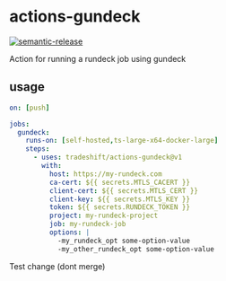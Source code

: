 # actions-gundeck

[![semantic-release](https://img.shields.io/badge/%20%20%F0%9F%93%A6%F0%9F%9A%80-semantic--release-e10079.svg)](https://github.com/semantic-release/semantic-release)

Action for running a rundeck job using gundeck

## usage

```yaml
on: [push]

jobs:
  gundeck:
    runs-on: [self-hosted,ts-large-x64-docker-large]
    steps:
      - uses: tradeshift/actions-gundeck@v1
        with:
          host: https://my-rundeck.com
          ca-cert: ${{ secrets.MTLS_CACERT }}
          client-cert: ${{ secrets.MTLS_CERT }}
          client-key: ${{ secrets.MTLS_KEY }}
          token: ${{ secrets.RUNDECK_TOKEN }}
          project: my-rundeck-project
          job: my-rundeck-job
          options: |
            -my_rundeck_opt some-option-value
            -my_other_rundeck_opt some-option-value
```
Test change (dont merge)
